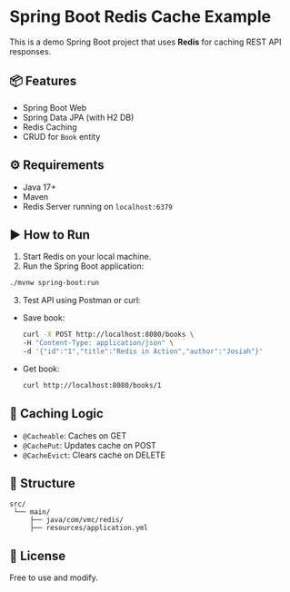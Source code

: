 # Spring Boot Redis Cache Example

This is a demo Spring Boot project that uses **Redis** for caching REST API responses.

## 📦 Features
- Spring Boot Web
- Spring Data JPA (with H2 DB)
- Redis Caching
- CRUD for `Book` entity

## ⚙️ Requirements
- Java 17+
- Maven
- Redis Server running on `localhost:6379`

## ▶️ How to Run

1. Start Redis on your local machine.
2. Run the Spring Boot application:

```bash
./mvnw spring-boot:run
```

3. Test API using Postman or curl:

- Save book:
  ```bash
  curl -X POST http://localhost:8080/books \
  -H "Content-Type: application/json" \
  -d '{"id":"1","title":"Redis in Action","author":"Josiah"}'
  ```

- Get book:
  ```bash
  curl http://localhost:8080/books/1
  ```

## 🧠 Caching Logic

- `@Cacheable`: Caches on GET
- `@CachePut`: Updates cache on POST
- `@CacheEvict`: Clears cache on DELETE

## 📁 Structure
```
src/
 └── main/
     ├── java/com/vmc/redis/
     ├── resources/application.yml
```

## 🤝 License
Free to use and modify.